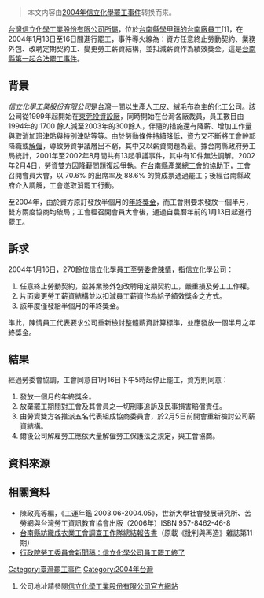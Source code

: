 > 本文内容由[2004年信立化學罷工事件](https://zh.wikipedia.org/wiki/2004年信立化學罷工事件)转换而来。


[台灣信立化學工業股份有限公司所屬](https://zh.wikipedia.org/wiki/台灣 "wikilink")，位於[台南縣](https://zh.wikipedia.org/wiki/台南縣 "wikilink")[學甲鎮的台南廠員工](https://zh.wikipedia.org/wiki/學甲區 "wikilink")\[1\]，在2004年1月13日至16日間進行罷工，事件導火線為：資方任意終止勞動契約、業務外包、改聘定期契約工、變更勞工薪資結構，並扣減薪資作為績效獎金。這是[台南縣第一起合法罷工事件](https://zh.wikipedia.org/wiki/台南縣 "wikilink")。

## 背景

*信立化學工業股份有限公司*是台灣一間以生產人工皮、絨毛布為主的化工公司。該公司從1999年起開始在[東莞投資設廠](https://zh.wikipedia.org/wiki/東莞 "wikilink")，同時開始在台灣各廠裁員，員工數目由1994年的 1700 餘人減至2003年的300餘人，伴隨的措施還有降薪、增加工作量與取消加班津貼與特別津貼等等。由於勞動條件持續降低，資方又不斷將工會幹部降職或[解僱](../Page/解僱.md "wikilink")，導致勞資爭議層出不窮，其中又以薪資問題為最。據台南縣政府勞工局統計，2001年至2002年8月間共有13起爭議事件，其中有10件無法調解。2002年2月4日，勞資雙方因降薪問題復起爭執。在[台南縣產業總工會的協助下](https://zh.wikipedia.org/wiki/台南縣產業總工會 "wikilink")，工會召開會員大會，以 70.6% 的出席率及 88.6% 的贊成票通過罷工；後經台南縣政府介入調解，工會遂取消罷工行動。

至2004年，由於資方原訂發放半個月的[年終獎金](https://zh.wikipedia.org/wiki/年終獎金 "wikilink")，而工會則要求發放一個半月，雙方兩度協商均破局；工會經召開會員大會後，通過自農曆年前的1月13日起進行罷工。

## 訴求

2004年1月16日，270餘位信立化學員工至[勞委會陳情](https://zh.wikipedia.org/wiki/勞委會 "wikilink")，指信立化學公司：

1.  任意終止勞動契約，並將業務外包改聘用定期契約工，嚴重損及勞工工作權。
2.  片面變更勞工薪資結構並以扣減員工薪資作為給予績效獎金之方式。
3.  該年度僅發給半個月的年終獎金。

準此，陳情員工代表要求公司重新檢討整體薪資計算標準，並應發放一個半月之年終獎金。

## 結果

經過勞委會協調，工會同意自1月16日下午5時起停止罷工，資方則同意：

1.  發放一個月的年終獎金。
2.  放棄罷工期間對工會及其會員之一切刑事追訴及民事損害賠償責任。
3.  由勞資雙方各推派五名代表組成協商委員會，於2月5日前開會重新檢討公司薪資結構。
4.  爾後公司解雇勞工應依大量解僱勞工保護法之規定，與工會協商。

## 資料來源

<references />

## 相關資料

  - 陳政亮等編，《工運年鑑 2003.06-2004.05》，世新大學社會發展研究所、苦勞網與台灣勞工資訊教育協會出版（2006年）ISBN 957-8462-46-8
  - [台南縣紡織成衣業工會調查工作隊總結報告書](https://web.archive.org/web/20070927022039/http://www.catholic.org.tw/cicm/cicm_works/Chingjen/1-13.htm)（原載《批判與再造》雜誌第11期）
  - [行政院勞工委員會新聞稿：信立化學公司員工罷工終了](https://web.archive.org/web/20071110030103/http://intra.cla.gov.tw/webcla/claweb.nsf/0/c82568d60032668248256e1d003a3b9d?OpenDocument)

[Category:臺灣罷工事件](https://zh.wikipedia.org/wiki/Category:臺灣罷工事件 "wikilink") [Category:2004年台灣](https://zh.wikipedia.org/wiki/Category:2004年台灣 "wikilink")

1.  公司地址請參閱[信立化學工業股份有限公司官方網站](http://www.hsinli.com.tw/hsinli.asp)